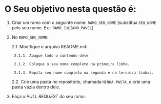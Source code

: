 # O Seu objetivo nesta questão é:

1. Criar um ramo com o seguinte nome: `RAMO_SEU_NOME` (substitua `SEU_NOME` pelo seu nome. Ex.: `RAMO_JULIANO_PAVEL`)

2. No `RAMO_SEU_NOME`:

    2.1. Modifique o arquivo README.md:

        2.1.1. Apague todo o conteúdo dele
  
        2.1.2. Coloque o seu nome completo na primeira linha.
  
        2.1.3. Repita seu nome completo na segunda e na terceira linhas. 
    
    2.2. Crie uma pasta no repositório, chamada `MINHA PASTA`, e crie uma pasta vazia dentro dele.
    
 3. Faça o _PULL REQUEST_ do seu ramo.
